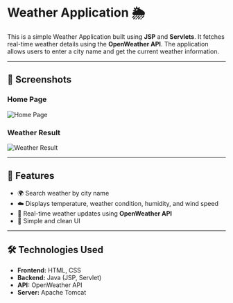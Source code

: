 
# Weather Application 🌦️

This is a simple Weather Application built using **JSP** and **Servlets**. It fetches real-time weather details using the **OpenWeather API**. The application allows users to enter a city name and get the current weather information.

---

## 📸 Screenshots

### Home Page
![Home Page](![image](https://github.com/user-attachments/assets/ded267a8-4844-476e-9f58-4f4cef4bfa0e)
)

### Weather Result
![Weather Result](![image](https://github.com/user-attachments/assets/61bff66d-67b8-4a00-aed1-c4d2d7a33f87)
)

---

## 🚀 Features

- 🌍 Search weather by city name
- ☁️ Displays temperature, weather condition, humidity, and wind speed
- 🔄 Real-time weather updates using **OpenWeather API**
- 🎨 Simple and clean UI

---

## 🛠️ Technologies Used

- **Frontend:** HTML, CSS
- **Backend:** Java (JSP, Servlet)
- **API:** OpenWeather API
- **Server:** Apache Tomcat

